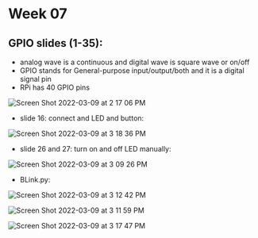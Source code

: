 
# Week 07




## GPIO slides (1-35):
- analog wave is a continuous and digital wave is square wave or on/off
- GPIO stands for General-purpose input/output/both and it is a digital signal pin
- RPi has 40 GPIO pins

![Screen Shot 2022-03-09 at 2 17 06 PM](https://user-images.githubusercontent.com/70282901/157515332-b3b25126-0e26-478d-be42-96968ba27954.png)

- slide 16: connect and LED and button:


![Screen Shot 2022-03-09 at 3 18 36 PM](https://user-images.githubusercontent.com/70282901/157528123-a5866285-2803-4adb-8104-dac10ca03924.png)

- slide 26 and 27: turn on and off LED manually:

![Screen Shot 2022-03-09 at 3 09 26 PM](https://user-images.githubusercontent.com/70282901/157525439-6dc912b3-1408-4a02-bec4-6e0cbeb67c3d.png)

- BLink.py:


![Screen Shot 2022-03-09 at 3 12 42 PM](https://user-images.githubusercontent.com/70282901/157527796-d6ec48df-d548-44a0-ae31-373a556b3040.png)

![Screen Shot 2022-03-09 at 3 11 59 PM](https://user-images.githubusercontent.com/70282901/157527798-b596c905-06b3-45ed-b568-a4374c2c9dca.png)

![Screen Shot 2022-03-09 at 3 17 47 PM](https://user-images.githubusercontent.com/70282901/157527801-b57393ba-6e04-4040-816c-217276a6ef2a.png)

